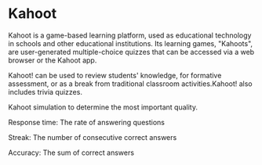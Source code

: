 # Kahoot

Kahoot is a game-based learning platform, used as educational technology in schools and other educational institutions. Its learning games, "Kahoots", are user-generated multiple-choice quizzes that can be accessed via a web browser or the Kahoot app.

Kahoot! can be used to review students' knowledge, for formative assessment, or as a break from traditional classroom activities.Kahoot! also includes trivia quizzes.

Kahoot simulation to determine the most important quality.

Response time: The rate of answering questions

Streak: The number of consecutive correct answers

Accuracy: The sum of correct answers